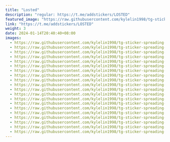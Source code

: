```yaml
---
title: "Losted"
description: "regular: https://t.me/addstickers/LOSTED"
featured_image: "https://raw.githubusercontent.com/kylelin1998/tg-sticker-spreading-worldwide-images/main/img/74ab5467-d645-4539-9747-0f789b271cda.jpg"
link: "https://t.me/addstickers/LOSTED"
weight: 3
date: 2024-01-14T20:40:40+08:00
images:
  - https://raw.githubusercontent.com/kylelin1998/tg-sticker-spreading-worldwide-images/main/img/74ab5467-d645-4539-9747-0f789b271cda.jpg
  - https://raw.githubusercontent.com/kylelin1998/tg-sticker-spreading-worldwide-images/main/img/4e442bdb-8bf9-4612-aad2-fec959872fc9.jpg
  - https://raw.githubusercontent.com/kylelin1998/tg-sticker-spreading-worldwide-images/main/img/38cbd8e9-ac05-4a39-a53d-bf02097ff8c3.jpg
  - https://raw.githubusercontent.com/kylelin1998/tg-sticker-spreading-worldwide-images/main/img/e5c7ea45-8b1f-4f6d-8d08-784a3204a77b.jpg
  - https://raw.githubusercontent.com/kylelin1998/tg-sticker-spreading-worldwide-images/main/img/e9269ee7-949d-4983-9fd6-e9db4e8cd261.jpg
  - https://raw.githubusercontent.com/kylelin1998/tg-sticker-spreading-worldwide-images/main/img/216a164a-6d3d-4de8-b751-c3cd91c96cb6.jpg
  - https://raw.githubusercontent.com/kylelin1998/tg-sticker-spreading-worldwide-images/main/img/6caffa50-b3c3-4d48-a433-df62656dad8b.jpg
  - https://raw.githubusercontent.com/kylelin1998/tg-sticker-spreading-worldwide-images/main/img/b0067160-c6c4-4bc2-bb22-c5f167efb2b0.jpg
  - https://raw.githubusercontent.com/kylelin1998/tg-sticker-spreading-worldwide-images/main/img/14735057-9cae-4e2a-8274-42fd8de22f16.jpg
  - https://raw.githubusercontent.com/kylelin1998/tg-sticker-spreading-worldwide-images/main/img/4a7e717c-5819-400c-a509-e036a992e0aa.jpg
  - https://raw.githubusercontent.com/kylelin1998/tg-sticker-spreading-worldwide-images/main/img/1ed97e14-3e94-4ca2-9af9-3a21c9a3bdd0.jpg
  - https://raw.githubusercontent.com/kylelin1998/tg-sticker-spreading-worldwide-images/main/img/26a429b3-ba4c-439e-b03d-3193371cb6ef.jpg
  - https://raw.githubusercontent.com/kylelin1998/tg-sticker-spreading-worldwide-images/main/img/d1d277e6-9245-4097-8372-8939257fac59.jpg
  - https://raw.githubusercontent.com/kylelin1998/tg-sticker-spreading-worldwide-images/main/img/dbf521a4-b978-424a-9b1c-d2be75dc075f.jpg
  - https://raw.githubusercontent.com/kylelin1998/tg-sticker-spreading-worldwide-images/main/img/9e60f189-9b80-49f4-8744-bc8ed631a097.jpg
  - https://raw.githubusercontent.com/kylelin1998/tg-sticker-spreading-worldwide-images/main/img/76d7cbab-6c6e-43f5-88bb-4f180a68939c.jpg
  - https://raw.githubusercontent.com/kylelin1998/tg-sticker-spreading-worldwide-images/main/img/ebb16358-00ad-4129-bd5d-a8c2af5e9a30.jpg
  - https://raw.githubusercontent.com/kylelin1998/tg-sticker-spreading-worldwide-images/main/img/22f92cd3-cab7-47ab-acc0-bef5f761d422.jpg
  - https://raw.githubusercontent.com/kylelin1998/tg-sticker-spreading-worldwide-images/main/img/4e11b684-7f0a-4f32-a8a8-cad8054e62d3.jpg
  - https://raw.githubusercontent.com/kylelin1998/tg-sticker-spreading-worldwide-images/main/img/ec519866-f536-4be7-9866-00bb44d84ec1.jpg
---
```

